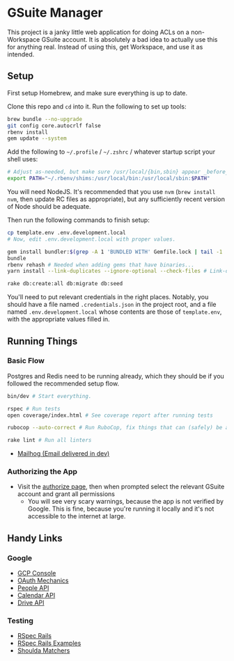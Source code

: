 # GSuite Manager

This project is a janky little web application for doing ACLs on a non-Workspace GSuite account.  It is absolutely a bad idea to actually use this for anything real.  Instead of using this, get Workspace, and use it as intended.

## Setup

First setup Homebrew, and make sure everything is up to date.

Clone this repo and `cd` into it.  Run the following to set up tools:

```bash
brew bundle --no-upgrade
git config core.autocrlf false
rbenv install
gem update --system
```

Add the following to `~/.profile` / `~/.zshrc` / whatever startup script your shell uses:

```bash
# Adjust as-needed, but make sure /usr/local/{bin,sbin} appear _before_ system bin paths!
export PATH="~/.rbenv/shims:/usr/local/bin:/usr/local/sbin:$PATH"
```

You will need NodeJS.  It's recommended that you use `nvm` (`brew install nvm`, then update RC
files as appropriate), but any sufficiently recent version of Node should be adequate.

Then run the following commands to finish setup:

```bash
cp template.env .env.development.local
# Now, edit .env.development.local with proper values.

gem install bundler:$(grep -A 1 'BUNDLED WITH' Gemfile.lock | tail -1 | awk '{ print $1 }')
bundle
rbenv rehash # Needed when adding gems that have binaries...
yarn install --link-duplicates --ignore-optional --check-files # Link-dupes and ignore-optional are optional but recommended.

rake db:create:all db:migrate db:seed
```

You'll need to put relevant credentials in the right places.  Notably, you should have a file named `.credentials.json` in the project root, and a file named `.env.development.local` whose contents are those of `template.env`, with the appropriate values filled in.

## Running Things

### Basic Flow

Postgres and Redis need to be running already, which they should be if you followed the recommended
setup flow.

```bash
bin/dev # Start everything.

rspec # Run tests
open coverage/index.html # See coverage report after running tests

rubocop --auto-correct # Run RuboCop, fix things that can (safely) be automatically fixed.

rake lint # Run all linters
```

* [Mailhog (Email delivered in dev)](http://localhost:8025/)

### Authorizing the App

* Visit the [authorize page](http://localhost:3000/auth/google/authorize), then when prompted select the relevant GSuite account and grant all permissions
  * You will see very scary warnings, because the app is not verified by Google.  This is fine, because you're running it locally and it's not accessible to the internet at large.

## Handy Links

### Google

* [GCP Console](https://console.cloud.google.com)
* [OAuth Mechanics](https://developers.google.com/identity/protocols/oauth2/)
* [People API](https://developers.google.com/people/)
* [Calendar API](https://developers.google.com/calendar/)
* [Drive API](https://developers.google.com/drive/)

### Testing

* [RSpec Rails](https://github.com/rspec/rspec-rails)
* [RSpec Rails Examples](https://github.com/eliotsykes/rspec-rails-examples)
* [Shoulda Matchers](https://github.com/thoughtbot/shoulda-matchers)
